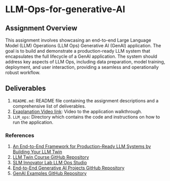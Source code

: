 # LLM-Ops-for-generative-AI

## Assignment Overview

This assignment involves showcasing an end-to-end Large Language Model (LLM) Operations (LLM Ops) Generative AI (GenAI) application.
The goal is to build and demonstrate a production-ready LLM system that encapsulates the full lifecycle of a GenAI application.
The system should address key aspects of LLM Ops, including data preparation, model training, deployment, and user interaction,
providing a seamless and operationally robust workflow.

## Deliverables

1. `README.md`: README file containing the assignment descriptions and a comprehensive list of deliverables.
2. [Exaplanation Video link](https://drive.google.com/drive/folders/1PMddBvNjNdj1xN1M8NMbb_FfqnNTIXxf?usp=sharing): Video to the application walkthrough.
3. `LLM_ops`: Directory which contains the code and instructions on how to run the application.

### References

1. [An End-to-End Framework for Production-Ready LLM Systems by Building Your LLM Twin](https://www.comet.com/site/blog/an-end-to-end-framework-for-production-ready-llm-systems-by-building-your-llm-twin/)
2. [LLM Twin Course GitHub Repository](https://github.com/decodingml/llm-twin-course)
3. [SLM Innovator Lab LLM Ops Studio](https://azure.github.io/slm-innovator-lab/3_llmops-aistudio/README.html)
4. [End-to-End Generative AI Projects GitHub Repository](https://github.com/GURPREETKAURJETHRA/END-TO-END-GENERATIVE-AI-PROJECTS)
5. [GenAI Examples GitHub Repository](https://github.com/opea-project/GenAIExamples)
